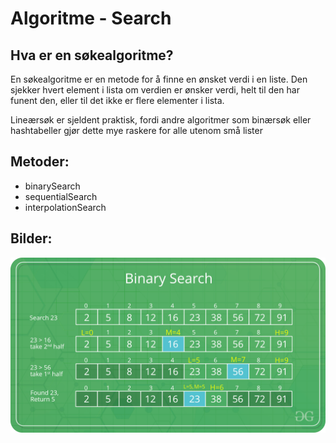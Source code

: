 # Algoritme - Search

## Hva er en søkealgoritme?

En søkealgoritme er en metode for å finne en ønsket verdi i en liste. 
Den sjekker hvert element i lista om verdien er ønsker verdi, helt til den har funent den,
eller til det ikke er flere elementer i lista.

Lineærsøk er sjeldent praktisk, fordi andre algoritmer som
binærsøk eller hashtabeller gjør dette mye raskere for alle utenom små lister

## Metoder:
- binarySearch
- sequentialSearch
- interpolationSearch

## Bilder:

![img.png](img.png)
